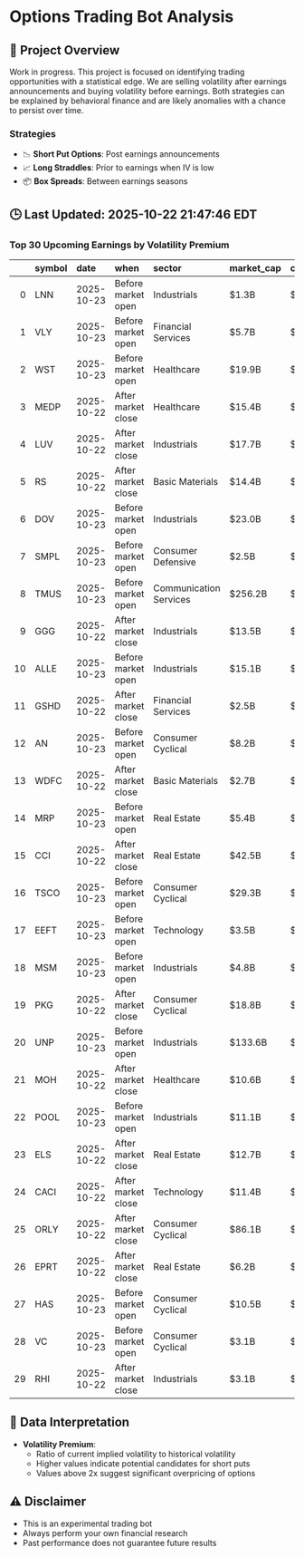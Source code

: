 # Options Trading Bot Analysis

## 🚀 Project Overview
Work in progress. This project is focused on identifying trading opportunities with a statistical edge.
We are selling volatility after earnings announcements and buying volatility before earnings.
Both strategies can be explained by behavioral finance and are likely anomalies with a chance to persist over time.

### Strategies
- 📉 **Short Put Options**: Post earnings announcements
- 📈 **Long Straddles**: Prior to earnings when IV is low
- 📦 **Box Spreads**: Between earnings seasons

## 🕒 Last Updated: 2025-10-22 21:47:46 EDT

### Top 30 Upcoming Earnings by Volatility Premium

|    | symbol   | date       | when               | sector                 | market_cap   | close   | hv_current   | iv_current   | vol_premium   |
|---:|:---------|:-----------|:-------------------|:-----------------------|:-------------|:--------|:-------------|:-------------|:--------------|
|  0 | LNN      | 2025-10-23 | Before market open | Industrials            | $1.3B        | $128.85 | 18.59%       | 38.48%       | 2.07x         |
|  1 | VLY      | 2025-10-23 | Before market open | Financial Services     | $5.7B        | $10.26  | 36.80%       | 73.88%       | 2.01x         |
|  2 | WST      | 2025-10-23 | Before market open | Healthcare             | $19.9B       | $279.39 | 27.03%       | 54.22%       | 2.01x         |
|  3 | MEDP     | 2025-10-22 | After market close | Healthcare             | $15.4B       | $545.63 | 34.18%       | 65.53%       | 1.92x         |
|  4 | LUV      | 2025-10-22 | After market close | Industrials            | $17.7B       | $34.68  | 26.74%       | 51.03%       | 1.91x         |
|  5 | RS       | 2025-10-22 | After market close | Basic Materials        | $14.4B       | $278.65 | 18.75%       | 35.49%       | 1.89x         |
|  6 | DOV      | 2025-10-23 | Before market open | Industrials            | $23.0B       | $173.04 | 17.67%       | 33.36%       | 1.89x         |
|  7 | SMPL     | 2025-10-23 | Before market open | Consumer Defensive     | $2.5B        | $25.44  | 31.55%       | 58.98%       | 1.87x         |
|  8 | TMUS     | 2025-10-23 | Before market open | Communication Services | $256.2B      | $229.08 | 16.27%       | 30.16%       | 1.85x         |
|  9 | GGG      | 2025-10-22 | After market close | Industrials            | $13.5B       | $83.86  | 15.26%       | 27.98%       | 1.83x         |
| 10 | ALLE     | 2025-10-23 | Before market open | Industrials            | $15.1B       | $179.47 | 16.98%       | 30.91%       | 1.82x         |
| 11 | GSHD     | 2025-10-22 | After market close | Financial Services     | $2.5B        | $68.25  | 39.77%       | 72.03%       | 1.81x         |
| 12 | AN       | 2025-10-23 | Before market open | Consumer Cyclical      | $8.2B        | $218.70 | 21.34%       | 38.49%       | 1.80x         |
| 13 | WDFC     | 2025-10-22 | After market close | Basic Materials        | $2.7B        | $198.58 | 20.92%       | 37.68%       | 1.80x         |
| 14 | MRP      | 2025-10-23 | Before market open | Real Estate            | $5.4B        | $33.05  | 21.20%       | 37.48%       | 1.77x         |
| 15 | CCI      | 2025-10-22 | After market close | Real Estate            | $42.5B       | $98.65  | 16.24%       | 28.55%       | 1.76x         |
| 16 | TSCO     | 2025-10-23 | Before market open | Consumer Cyclical      | $29.3B       | $54.77  | 19.60%       | 34.10%       | 1.74x         |
| 17 | EEFT     | 2025-10-23 | Before market open | Technology             | $3.5B        | $89.12  | 25.52%       | 44.15%       | 1.73x         |
| 18 | MSM      | 2025-10-23 | Before market open | Industrials            | $4.8B        | $88.03  | 20.21%       | 34.63%       | 1.71x         |
| 19 | PKG      | 2025-10-22 | After market close | Consumer Cyclical      | $18.8B       | $208.13 | 17.66%       | 29.84%       | 1.69x         |
| 20 | UNP      | 2025-10-23 | Before market open | Industrials            | $133.6B      | $226.54 | 16.06%       | 27.05%       | 1.68x         |
| 21 | MOH      | 2025-10-22 | After market close | Healthcare             | $10.6B       | $196.80 | 35.30%       | 59.22%       | 1.68x         |
| 22 | POOL     | 2025-10-23 | Before market open | Industrials            | $11.1B       | $302.63 | 22.69%       | 37.01%       | 1.63x         |
| 23 | ELS      | 2025-10-22 | After market close | Real Estate            | $12.7B       | $62.94  | 13.77%       | 22.46%       | 1.63x         |
| 24 | CACI     | 2025-10-22 | After market close | Technology             | $11.4B       | $533.69 | 24.08%       | 38.71%       | 1.61x         |
| 25 | ORLY     | 2025-10-22 | After market close | Consumer Cyclical      | $86.1B       | $101.31 | 17.89%       | 28.73%       | 1.61x         |
| 26 | EPRT     | 2025-10-22 | After market close | Real Estate            | $6.2B        | $31.63  | 16.42%       | 26.28%       | 1.60x         |
| 27 | HAS      | 2025-10-23 | Before market open | Consumer Cyclical      | $10.5B       | $74.83  | 25.94%       | 41.45%       | 1.60x         |
| 28 | VC       | 2025-10-23 | Before market open | Consumer Cyclical      | $3.1B        | $116.86 | 26.93%       | 43.00%       | 1.60x         |
| 29 | RHI      | 2025-10-22 | After market close | Industrials            | $3.1B        | $30.98  | 34.55%       | 54.86%       | 1.59x         |

## 📝 Data Interpretation

- **Volatility Premium**: 
  - Ratio of current implied volatility to historical volatility
  - Higher values indicate potential candidates for short puts
  - Values above 2x suggest significant overpricing of options

## ⚠️ Disclaimer
- This is an experimental trading bot
- Always perform your own financial research
- Past performance does not guarantee future results
